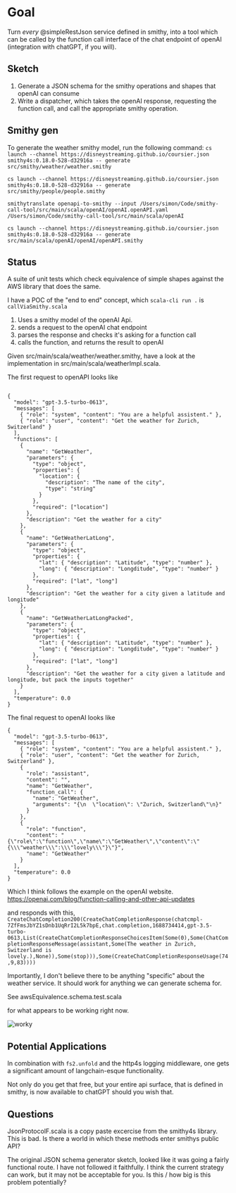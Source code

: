 # Goal

Turn _every_ @simpleRestJson service defined in smithy, into a tool which can be called by the function call interface of the chat endpoint of openAI (integration with chatGPT, if you will).


## Sketch

1. Generate a JSON schema for the smithy operations and shapes that openAI can consume
2. Write a dispatcher, which takes the openAI response, requesting the function call, and call the appropriate smithy operation.

## Smithy gen
To generate the weather smithy model, run the following command:
```cs launch --channel https://disneystreaming.github.io/coursier.json smithy4s:0.18.0-528-d32916a -- generate src/smithy/weather/weather.smithy```

```cs launch --channel https://disneystreaming.github.io/coursier.json smithy4s:0.18.0-528-d32916a -- generate src/smithy/people/people.smithy```

```smithytranslate openapi-to-smithy --input /Users/simon/Code/smithy-call-tool/src/main/scala/openAI/openAI.openAPI.yaml /Users/simon/Code/smithy-call-tool/src/main/scala/openAI```

```cs launch --channel https://disneystreaming.github.io/coursier.json smithy4s:0.18.0-528-d32916a -- generate src/main/scala/openAI/openAI/openAPI.smithy```

## Status

A suite of unit tests which check equivalence of simple shapes against the AWS library that does the same.

I have a POC of the "end to end" concept, which
`scala-cli run .` is `callViaSmithy.scala`

1. Uses a smithy model of the openAI Api.
2. sends a request to the openAI chat endpoint
3. parses the response and checks it's asking for a function call
4. calls the function, and returns the result to openAI

Given src/main/scala/weather/weather.smithy, have a look at the implementation in src/main/scala/weatherImpl.scala.

The first request to openAPI looks like

```

{
  "model": "gpt-3.5-turbo-0613",
  "messages": [
    { "role": "system", "content": "You are a helpful assistent." },
    { "role": "user", "content": "Get the weather for Zurich, Switzerland" }
  ],
  "functions": [
    {
      "name": "GetWeather",
      "parameters": {
        "type": "object",
        "properties": {
          "location": {
            "description": "The name of the city",
            "type": "string"
          }
        },
        "required": ["location"]
      },
      "description": "Get the weather for a city"
    },
    {
      "name": "GetWeatherLatLong",
      "parameters": {
        "type": "object",
        "properties": {
          "lat": { "description": "Latitude", "type": "number" },
          "long": { "description": "Longditude", "type": "number" }
        },
        "required": ["lat", "long"]
      },
      "description": "Get the weather for a city given a latitude and longitude"
    },
    {
      "name": "GetWeatherLatLongPacked",
      "parameters": {
        "type": "object",
        "properties": {
          "lat": { "description": "Latitude", "type": "number" },
          "long": { "description": "Longditude", "type": "number" }
        },
        "required": ["lat", "long"]
      },
      "description": "Get the weather for a city given a latitude and longitude, but pack the inputs together"
    }
  ],
  "temperature": 0.0
}

```

The final request to openAI looks like

```
{
  "model": "gpt-3.5-turbo-0613",
  "messages": [
    { "role": "system", "content": "You are a helpful assistent." },
    { "role": "user", "content": "Get the weather for Zurich, Switzerland" },
    {
      "role": "assistant",
      "content": "",
      "name": "GetWeather",
      "function_call": {
        "name": "GetWeather",
        "arguments": "{\n  \"location\": \"Zurich, Switzerland\"\n}"
      }
    },
    {
      "role": "function",
      "content": "{\"role\":\"function\",\"name\":\"GetWeather\",\"content\":\"{\\\"weather\\\":\\\"lovely\\\"}\"}",
      "name": "GetWeather"
    }
  ],
  "temperature": 0.0
}
```

Which I think follows the example on the openAI website.
https://openai.com/blog/function-calling-and-other-api-updates

and responds with this,
```CreateChatCompletion200(CreateChatCompletionResponse(chatcmpl-7ZfFmsJbYZ1sDnb1UqRrI2L5k7bpE,chat.completion,1688734414,gpt-3.5-turbo-0613,List(CreateChatCompletionResponseChoicesItem(Some(0),Some(ChatCompletionResponseMessage(assistant,Some(The weather in Zurich, Switzerland is lovely.),None)),Some(stop))),Some(CreateChatCompletionResponseUsage(74,9,83))))```

Importantly, I don't believe there to be anything "specific" about the weather service. It should work for anything we can generate schema for.

See
awsEquivalence.schema.test.scala

for what appears to be working right now.

![worky](/working%202023-07-07.png)


## Potential Applications

In combination with `fs2.unfold` and the http4s logging middleware, one gets a significant amount of langchain-esque functionality.

Not only do you get that free, but your entire api surface, that is defined in smithy, is now available to chatGPT should you wish that.

## Questions

JsonProtocolF.scala is a copy paste excercise from the smithy4s library. This is bad. Is there a world in which these methods enter smithys public API?

The original JSON schema generator sketch, looked like it was going a fairly functional route. I have not followed it faithfully. I think the current strategy can work, but it may not be acceptable for you. Is this / how big is this problem potentially?
